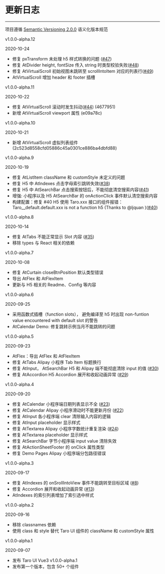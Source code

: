 
# 更新日志

----

项目遵循 [Semantic Versioning 2.0.0](http://semver.org/lang/zh-CN/) 语义化版本规范

<div class="row changelog">
  <div class="at-timeline">
    <!-- v1.0.0-alpha.12 -->
    <div class="at-timeline__item at-timeline__item--last at-timeline__item--custom at-timeline__item--error">
      <div class="at-timeline__tail"></div>
      <div class="at-timeline__dot">
        <i class="at-icon at-icon-tag"></i>
      </div>
      <div class="at-timeline__content">
        <p class="head">v1.0.0-alpha.12</p>
        <p class="time">
          <span>2020-10-24</span>
        </p>
        <ul class="content">
          <li>修复 pxTransform 未处理 h5 样式转换的问题 (<a href="https://github.com/b2nil/taro-ui-vue3/issues/47">#47</a>) </li>
          <li>修复 AtDivider height, fontSize 传入 string 时类型校验失败(<a href="https://github.com/b2nil/taro-ui-vue3/issues/48">#48</a>)</li>
          <li>修复 AtVirtualScroll 初始视图未跳转至 scrollIntoItem 对应的列表行(<a href="https://github.com/b2nil/taro-ui-vue3/issues/49">#49</a>)</li>
          <li>AtVirtualScroll 增加 header 和 footer 插槽</li>
        </ul>
      </div>
    </div>
    <!-- v1.0.0-alpha.11 -->
    <div class="at-timeline__item at-timeline__item--last at-timeline__item--custom at-timeline__item--error">
      <div class="at-timeline__tail"></div>
      <div class="at-timeline__dot">
        <i class="at-icon at-icon-tag"></i>
      </div>
      <div class="at-timeline__content">
        <p class="head">v1.0.0-alpha.11</p>
        <p class="time">
          <span>2020-10-22</span>
        </p>
        <ul class="content">
          <li>修复 AtVirtualScroll 滚动时发生抖动(<a href="https://github.com/b2nil/taro-ui-vue3/issues/44">#44</a>) (4677951) </li>
          <li>新增 AtVirtualScroll viewport 属性 (e09a78c) </li>
        </ul>
      </div>
    </div>
    <!-- v1.0.0-alpha.10 -->
    <div class="at-timeline__item at-timeline__item--last at-timeline__item--custom at-timeline__item--error">
      <div class="at-timeline__tail"></div>
      <div class="at-timeline__dot">
        <i class="at-icon at-icon-tag"></i>
      </div>
      <div class="at-timeline__content">
        <p class="head">v1.0.0-alpha.10</p>
        <p class="time">
          <span>2020-10-21</span>
        </p>
        <ul class="content">
          <li>新增 AtVirtualScroll 虚拟列表组件 (2c523d8558cfd05886c45a0301ce886ba4dbfd88) </li>
        </ul>
      </div>
    </div>
    <!-- v1.0.0-alpha.9 -->
    <div class="at-timeline__item at-timeline__item--last at-timeline__item--custom at-timeline__item--error">
      <div class="at-timeline__tail"></div>
      <div class="at-timeline__dot">
        <i class="at-icon at-icon-tag"></i>
      </div>
      <div class="at-timeline__content">
        <p class="head">v1.0.0-alpha.9</p>
        <p class="time">
          <span>2020-10-19</span>
        </p>
        <ul class="content">
          <li>修复 AtListItem className 和 customStyle 未定义的问题 </li>
          <li>修复 H5 中 AtIndexes 点击字母索引跳转失效(<a href="https://github.com/b2nil/taro-ui-vue3/issues/38">#38</a>)</li>
          <li>修复 H5 中 AtSearchBar 点击搜索按钮后，不能彻底清空搜索内容(<a href="https://github.com/b2nil/taro-ui-vue3/issues/41">#41</a>)</li>
          <li>增强: 小程序以及 H5 AtSearchBar 的 onActionClick 事件默认清空搜索内容</li>
          <li>构建配置：修复 #40 H5 使用 Taro.xxx 接口的组件报错：Taro__default.default.xxx is not a function h5 (Thanks to @ljquan )(<a href="https://github.com/b2nil/taro-ui-vue3/issues/40">#40</a>)</li>
        </ul>
      </div>
    </div>
    <!-- v1.0.0-alpha.8 -->
    <div class="at-timeline__item at-timeline__item--last at-timeline__item--custom at-timeline__item--error">
      <div class="at-timeline__tail"></div>
      <div class="at-timeline__dot">
        <i class="at-icon at-icon-tag"></i>
      </div>
      <div class="at-timeline__content">
        <p class="head">v1.0.0-alpha.8</p>
        <p class="time">
          <span>2020-10-14</span>
        </p>
        <ul class="content">
          <li>修复 AtTabs 不能正常显示 Slot 内容 (<a href="https://github.com/b2nil/taro-ui-vue3/issues/35">#35</a>)</li>
          <li>移除 types 与 React 相关的依赖</li>
        </ul>
      </div>
    </div>
    <!-- v1.0.0-alpha.7 -->
    <div class="at-timeline__item at-timeline__item--last at-timeline__item--custom at-timeline__item--error">
      <div class="at-timeline__tail"></div>
      <div class="at-timeline__dot">
        <i class="at-icon at-icon-tag"></i>
      </div>
      <div class="at-timeline__content">
        <p class="head">v1.0.0-alpha.7</p>
        <p class="time">
          <span>2020-10-08</span>
        </p>
        <ul class="content">
          <li>修复 AtCurtain closeBtnPosition 默认类型错误</li>
          <li>导出 AtFlex 和 AtFlexItem</li>
          <li>更新与 H5 相关的 Readme、Config 等内容</li>
        </ul>
      </div>
    </div>
    <!-- v1.0.0-alpha.6 -->
      <div class="at-timeline__item at-timeline__item--last at-timeline__item--custom at-timeline__item--error">
      <div class="at-timeline__tail"></div>
      <div class="at-timeline__dot">
        <i class="at-icon at-icon-tag"></i>
      </div>
      <div class="at-timeline__content">
        <p class="head">v1.0.0-alpha.6</p>
        <p class="time">
          <span>2020-09-25</span>
        </p>
        <ul class="content">
          <li>采用函数式插槽（function slots）， 避免编译至 h5 时出现 non-funtion value encountered with default slot 的警告</li>
          <li>AtCalendar Demo: 修复跳转示例当月不能跳转的问题</li>
        </ul>
      </div>
    </div>
    <!-- v1.0.0-alpha.5 -->
    <div class="at-timeline__item at-timeline__item--last at-timeline__item--custom at-timeline__item--error">
      <div class="at-timeline__tail"></div>
      <div class="at-timeline__dot">
        <i class="at-icon at-icon-tag"></i>
      </div>
      <div class="at-timeline__content">
        <p class="head">v1.0.0-alpha.5</p>
        <p class="time">
          <span>2020-09-23</span>
        </p>
        <ul class="content">
          <li><span>AtFlex：</span>导出 AtFlex 和 AtFlexItem</li>
          <li>修复 <span>AtTabs </span> Alipay 小程序 Tab Item 标题换行</li>
          <li>修复 <span>AtInput， AtSearchBar</span> H5 和 Alipay 端不能彻底清除 input 的值  (<a href="https://github.com/b2nil/taro-ui-vue3/issues/30">#30</a>)</li>
          <li>修复 <span>AtAccordion</span> H5 Accordion 展开和收起动画异常  (<a href="https://github.com/b2nil/taro-ui-vue3/issues/29">#29</a>)</li>
        </ul>
      </div>
    </div>
    <!-- v1.0.0-alpha.4 -->
    <div class="at-timeline__item at-timeline__item--last at-timeline__item--custom at-timeline__item--error">
      <div class="at-timeline__tail"></div>
      <div class="at-timeline__dot">
        <i class="at-icon at-icon-tag"></i>
      </div>
      <div class="at-timeline__content">
        <p class="head">v1.0.0-alpha.4</p>
        <p class="time">
          <span>2020-09-20</span>
        </p>
        <ul class="content">
          <li>修复 AtCalendar 小程序端日期列表显示不全 (<a href="https://github.com/b2nil/taro-ui-vue3/issues/23">#23</a>)</li>
          <li>修复 AtCalendar Alipay 小程序滑动时不能更新月份 (<a href="https://github.com/b2nil/taro-ui-vue3/issues/22">#22</a>)</li>
          <li>修复 AtInput 各小程序端 clear 清除输入内容的逻辑</li>
          <li>修复 AtInput placeholder 显示样式</li>
          <li>修复 AtTextarea Alipay 小程序字数统计重复渲染 (<a href="https://github.com/b2nil/taro-ui-vue3/issues/24">#24</a>)</li>
          <li>修复 AtTextarea placeholder 显示样式</li>
          <li>修复 AtSearchBar 字节小程序端 input value 清除失效</li>
          <li>修复 AtActionSheetFooter 的 onClick 属性类型</li>
          <li>修复 Demo Pages Alipay 小程序端分包路径错误</li>
        </ul>
      </div>
    </div>
    <!-- v1.0.0-alpha.3 -->
    <div class="at-timeline__item at-timeline__item--last at-timeline__item--custom at-timeline__item--error">
      <div class="at-timeline__tail"></div>
      <div class="at-timeline__dot">
        <i class="at-icon at-icon-tag"></i>
      </div>
      <div class="at-timeline__content">
        <p class="head">v1.0.0-alpha.3</p>
        <p class="time">
          <span>2020-09-17</span>
        </p>
        <ul class="content">
          <li>修复 AtIndexes 的 onSrollIntoView 事件不能跳转至目标区域 (<a href="https://github.com/b2nil/taro-ui-vue3/issues/8">#8</a>)</li>
          <li>修复 Accordion 展开和收起动画异常  (<a href="https://github.com/b2nil/taro-ui-vue3/issues/13">#13</a>)</li>
          <li>AtIndexes 的索引列表增加了索引选中样式</li>
        </ul>
      </div>
    </div>
    <!-- v1.0.0-alpha.2 -->
    <div class="at-timeline__item at-timeline__item--last at-timeline__item--custom at-timeline__item--error">
      <div class="at-timeline__tail"></div>
      <div class="at-timeline__dot">
        <i class="at-icon at-icon-tag"></i>
      </div>
      <div class="at-timeline__content">
        <p class="head">v1.0.0-alpha.2</p>
        <p class="time">
          <span>2020-09-16</span>
        </p>
        <ul class="content">
          <li>移除 <span>classnames</span> 依赖</li>
          <li>使用 <span>class</span> 和 <span>style</span> 替代 Taro UI 组件的 <span>className</span> 和 <span>customStyle</span> 属性</li>
        </ul>
      </div>
    </div>
    <!-- v1.0.0-alpha.1 -->
    <div class="at-timeline__item at-timeline__item--last at-timeline__item--custom at-timeline__item--error">
      <div class="at-timeline__tail"></div>
      <div class="at-timeline__dot">
        <i class="at-icon at-icon-tag"></i>
      </div>
      <div class="at-timeline__content">
        <p class="head">v1.0.0-alpha.1</p>
        <p class="time">
          <span>2020-09-07</span>
        </p>
        <ul class="content">
          <li>发布 <span>Taro UI Vue3</span> v1.0.0-alpha.1</li>
          <li>发布第一个版本，包含 <span>50+</span> 个组件</li>
        </ul>
      </div>
    </div>
  </div>
</div>
